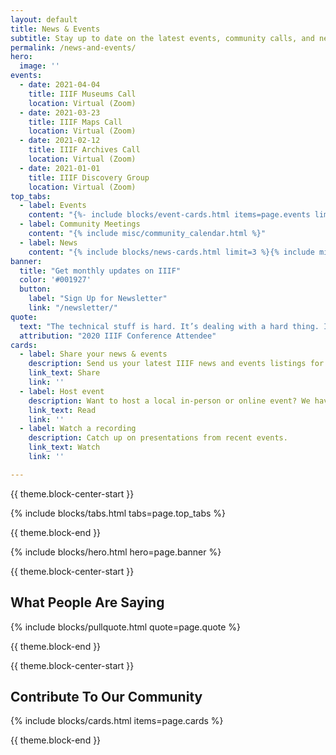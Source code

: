 ```yaml
---
layout: default
title: News & Events
subtitle: Stay up to date on the latest events, community calls, and news.
permalink: /news-and-events/
hero:
  image: ''
events:
  - date: 2021-04-04
    title: IIIF Museums Call
    location: Virtual (Zoom)
  - date: 2021-03-23
    title: IIIF Maps Call
    location: Virtual (Zoom)
  - date: 2021-02-12
    title: IIIF Archives Call
    location: Virtual (Zoom)
  - date: 2021-01-01
    title: IIIF Discovery Group
    location: Virtual (Zoom)
top_tabs:
  - label: Events
    content: "{%- include blocks/event-cards.html items=page.events limit=4 -%}{%- include misc/button.html button_label='View All' button_link='/events' -%}"
  - label: Community Meetings
    content: "{% include misc/community_calendar.html %}"
  - label: News
    content: "{% include blocks/news-cards.html limit=3 %}{% include misc/button.html button_label='View All' button_link='/news' %}"
banner:
  title: "Get monthly updates on IIIF"
  color: '#001927'
  button:
    label: "Sign Up for Newsletter"
    link: "/newsletter/"
quote:
  text: "The technical stuff is hard. It’s dealing with a hard thing. It’s modelling something that’s complex. It’s going to be tricky to get to grips with. The thing that made the difference was attending my first IIIF conference."
  attribution: "2020 IIIF Conference Attendee"
cards:
  - label: Share your news & events
    description: Send us your latest IIIF news and events listings for inclusion in our monthly newsletter.
    link_text: Share
    link: ''
  - label: Host event
    description: Want to host a local in-person or online event? We have a guide for that.
    link_text: Read
    link: ''
  - label: Watch a recording
    description: Catch up on presentations from recent events.
    link_text: Watch
    link: ''

---
```


{{ theme.block-center-start }}

{% include blocks/tabs.html  tabs=page.top_tabs %}

{{ theme.block-end }}


{% include blocks/hero.html hero=page.banner %}




{{ theme.block-center-start }}

## What People Are Saying

{% include blocks/pullquote.html quote=page.quote %}


{{ theme.block-end }}




{{ theme.block-center-start }}

## Contribute To Our Community

{% include blocks/cards.html items=page.cards %}

{{ theme.block-end }}
